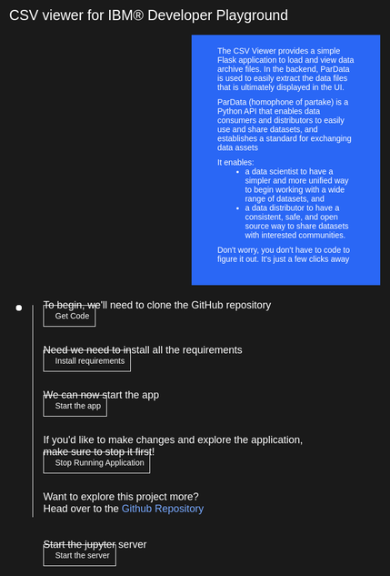 <html>
<head>
<meta name="viewport" content="width=device-width, initial-scale=1">
<style>
html,
div,
body {
background-color: #1a1a1a;
font-family: 'IBM Plex Sans', sans-serif;
font-size: 18px;
outline: none;
}
body {
font-family: Helvetica, sans-serif;
}
/* The actual timeline (the vertical ruler) */
.timeline {
position: absolute;
max-width: 1200px;
margin: 0 auto;
margin-left: 50px;
}
.content p {
margin: 0px;
}
.content .afterbutton
{
padding-top: 16px;
}
/* The actual timeline (the vertical ruler) */
.timeline::after {
content: '';
position: absolute;
width: 1px;
background-color: white;
top: 15px;
bottom: 80px;
left: 18px;
margin-left: -2px;
}
/* Container around content */
.container {
padding: 0px 0px;
width: 70%;
align-content: left;
margin: 0px 0px 0px 0px;
margin-left: 25px;
margin-top: 32px;
}
/* The circles on the timeline */
.container::after {
content: '';
position: absolute;
width: 10px;
height: 10px;
right: -6px;
background-color: white;
border: 0px solid #FF9F55;
top: 15px;
border-radius: 50%;
z-index: 1;
margin: 0px 0px 0px 0px;
}
/* Place the container to the left */
.left {
left: 0px;
}
/* Place the container to the right */
.right {
left: 0px;
}
/* Add arrows to the left container (pointing right) */
.left::before {
content: " ";
height: 0;
top: 22px;
width: 0;
z-index: 1;
right: 30px;
border: medium solid white;
border-width: 10px 0 10px 10px;
border-color: transparent transparent transparent white;
}
/* Fix the circle for containers on the right side */
.right::after {
left: -13px;
}
/* The actual content */
.content {
padding: 5px 10px;
color: white;
background: transparent;
}
.button.is-dark.is-medium {
font-family: 'IBM Plex Sans', sans-serif;
background: transparent;
border-color: white;
color: #fff;
border: 1px solid white;
padding: 10px;
padding-left: 20px;
margin-bottom: 13px;
border-radius: 0px;
min-width: 180px;
font-size: 14px;
text-align: left;
min-height: 48px;
margin: 0px;
justify-content:left;
}
.button.is-dark.is-medium:hover {
font-family: 'IBM Plex Sans', sans-serif;
background-color: #2a67f5;
border-color: white;
color: #fff;
}
.footer {
display: flex;
background-color: #343A3E;
margin: 500px 0px 0px 20px;
padding: 0px;
max-width: 1200px;
}
.github-icon {
min-height: 100%;
min-width: 100%;
object-fit: cover;
object-position: 250% 100px;
opacity: 15%;
bottom: 15px;
}
.image-content {
padding: 5px 10px;
background: transparent;
color: black;
position: absolute;
font-size: 27px;
}
.image-div {
position: relative;
background-color: white;
min-width: 50%;
background-image: linear-gradient(rgba(255,255,255,0.9), rgba(255,255,255,0.9)), url("https://github.com/bodarajeshkumar/Developer-Playground/blob/master/didact/images/git.svg?raw=true");
background-position: -50% 60px;
background-repeat: no-repeat;
padding-top: 20px;
padding-left: 20px;
}
.image-btn {
position: absolute;
right: 0;
bottom: 0%;
background-color: #0062FF;
max-width: 300px;
min-width: 100px;
width: 300px;
padding: 0px;
padding-bottom: 20px;
}
.image-link span
{
float: right;
font-size: 32px;
padding-right: 10px;
}
.image-btn .image-link:hover
{
text-decoration: none;
color: white;
background-color: #0353E9;
}
.image-btn  a:hover
{
text-decoration: none;
color: white;
}
.image-link {
color: white;
display: block;
padding: 5px 10px 5px 10px;
line-height: 28px;
font-size: 16px;
}
.header
{
background-image: url('https://wallpaperaccess.com/full/1426870.png');
width: 100%;
height: fixed;
min-height: 300px;
display: inline-block;
margin-top: 20px;
margin-bottom: 20px;
margin-left: 30px;
margin-right: 30px;
background-size: contain;
max-width: 1200px;
background-size: cover;
}
.header .right-content
{
float: right;
width: 45%;
background-color:#2a67f5;
min-height:400px;
padding:20px;
font-size: 14px;
}
.header .right-content h4
{
background: none;
color: white;
padding-left: 25px;
padding-right: 25px;
}
.header .right-content div
{
background: none;
color: white;
padding-left: 25px;
padding-right: 25px;
font-size: 14px;
margin-bottom: 10px;
}
.header .right-content ul
{
margin: 0px;
margin-left: 25px;
margin-bottom: 10px;
line-height: 16px;
}
.container a
{
color: #78A9FF;
background-color: transparent;
text-decoration: none;
}
.container a:visited
{
color: #8C43FC;
background-color: transparent;
text-decoration: none;
}
.apptitle
{
margin-left: 25px;
margin-top: 20px;
margin-bottom: 0px;
font-size: 25px;
color: white;
}
@media only screen and (max-width: 800px) {
.footer {
    margin: 950px 0px 0px 20px;
}
}
@media only screen and (max-width: 700px) {
.footer {
    margin: 1050px 0px 0px 20px;
}
}
@media only screen and (max-width: 600px) {
.footer {
    margin: 1050px 0px 0px 20px;
}
}
@media only screen and (max-width: 500px) {
.footer {
    margin: 1100px 0px 0px 20px;
}
}
@media only screen and (max-width: 400px) {
.footer {
    margin: 1200px 0px 0px 20px;
}
}
}
</style>
</head>
<body>
    <div class="apptitle">
        CSV viewer for IBM® Developer Playground
    </div>
    <div class="header">
        <div class="right-content">
            <div>        
                The CSV Viewer provides a simple Flask application to load and view data archive files. In the backend, ParData is used to easily extract the data files that is ultimately displayed in the UI.
            </div>
            <div>
                ParData (homophone of partake) is a Python API that enables data consumers and distributors to easily use and share datasets, and establishes a standard for exchanging data assets
            </div>
            <div>
                It enables:
                <ul>
                    <li>a data scientist to have a simpler and more unified way to begin working with a wide range of datasets, and</li>
                    <li>a data distributor to have a consistent, safe, and open source way to share datasets with interested communities.</li>
                </ul>
            </div>
            <div>
                Don't worry, you don't have to code to figure it out. It's just a few clicks away
            </div>
        </div>
    </div>
    <div class="timeline">
        <div style="margin-top:0;" class="container right">
            <div class="content">
                <p>To begin, we'll need to clone the GitHub repository</p>
                <a class="button is-dark is-medium" title="Clone the Repo" href="didact://?commandId=vscode.didact.sendNamedTerminalAString&text=theia%20terminal$$git%20clone%20https://github.com/CODAIT/pardata.git">Get Code</a>        
            </div>
        </div>
        <div class="container right">
            <div class="content">
                <p>Need we need to install all the requirements</p>
                <a class="button is-dark is-medium" title="Install requirements" href="didact://?commandId=vscode.didact.sendNamedTerminalAString&text=theia%20terminal$$cd%20pardata/examples/csv-viewer;pip%20install%20-r%20requirements.txt">Install requirements</a>
            </div>
        </div>
        <div class="container right">
            <div class="content">
                <p>We can now start the app</p>
                <a class="button is-dark is-medium" title="Start the app" href="didact://?commandId=vscode.didact.sendNamedTerminalAString&text=theia%20terminal$$python%20app.py">Start the app</a>
            </div>
        </div>
        <div class="container right">
            <div class="content">
                <p>If you'd like to make changes and explore the application, make sure to stop it first!</p>
                <a class="button is-dark is-medium" title="Stop Running Application" href="didact://?commandId=vscode.didact.sendNamedTerminalCtrlC&text=theia%20terminal">Stop Running Application</a>
            </div>
        </div>
        <div class="container right">
            <div class="content">
                        <p>Want to explore this project more?</p>
                        Head over to the
                <a href="https://github.com/CODAIT/pardata">Github Repository</a>
            </div>
        </div>
        <div class="container right">
            <div class="content">
                <p>Start the jupyter server</p>
                <a class="button is-dark is-medium" title="Start the server" href="didact://?commandId=vscode.didact.sendNamedTerminalAString&text=theia%20terminal$$curl -X POST -H 'Authorization: token 17498ac0934c487daf373d0f58a130da' 'http://169.48.29.132/hub/api/users/nupur2/server'">Start the server</a>
            </div>
        </div>
    </div>
</body>
</html>
